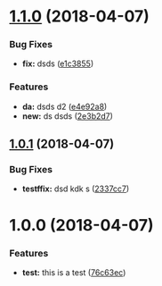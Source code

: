<a name="1.1.0"></a>
# [1.1.0](https://github.com/NetanelBasal/ng-sem-version/compare/v1.0.1...v1.1.0) (2018-04-07)


### Bug Fixes

* **fix:** dsds ([e1c3855](https://github.com/NetanelBasal/ng-sem-version/commit/e1c3855))


### Features

* **da:** dsds d2 ([e4e92a8](https://github.com/NetanelBasal/ng-sem-version/commit/e4e92a8))
* **new:** ds dsds ([2e3b2d7](https://github.com/NetanelBasal/ng-sem-version/commit/2e3b2d7))

<a name="1.0.1"></a>
## [1.0.1](https://github.com/NetanelBasal/ng-sem-version/compare/v1.0.0...v1.0.1) (2018-04-07)


### Bug Fixes

* **testffix:** dsd kdk s ([2337cc7](https://github.com/NetanelBasal/ng-sem-version/commit/2337cc7))

<a name="1.0.0"></a>
# 1.0.0 (2018-04-07)


### Features

* **test:** this is a test ([76c63ec](https://github.com/NetanelBasal/ng-sem-version/commit/76c63ec))

